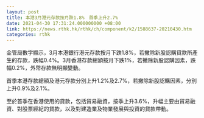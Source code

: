 ```yaml
---
layout: post
title: 本港3月港元存款按月跌1.8%　首季上升2.7%
date: 2021-04-30 17:31:24.000000000 +08:00
link: https://news.rthk.hk/rthk/ch/component/k2/1588637-20210430.htm
categories: rthk
---
```


金管局數字顯示，3月本港銀行港元存款按月下跌1.8%，若撇除新股認購貸款所產生的存款，跌幅0.4%。3月香港存款總額按月下跌1%，若撇除新股認購因素，跌幅0.2%，外幣存款無明顯變動。

首季本港存款總額及港元存款分別上升1.2%及2.7%，若撇除新股認購因素，分別上升0.9%及2.1%。

至於首季在香港使用的貸款，包括貿易融資，按季上升3.6%，升幅主要由貿易融資、對股票經紀的貸款，以及對建造業及物業發展與投資的貸款帶動。
